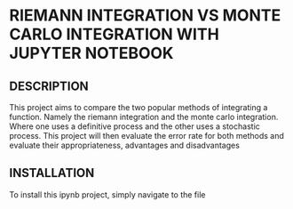 # RIEMANN INTEGRATION VS MONTE CARLO INTEGRATION WITH JUPYTER NOTEBOOK

## DESCRIPTION
This project aims to compare the two popular methods of integrating a function.
Namely the riemann integration and the monte carlo integration. Where one uses a 
definitive process and the other uses a stochastic process. This project will then
evaluate the error rate for both methods and evaluate their appropriateness, advantages
and disadvantages

## INSTALLATION
To install this ipynb project, simply navigate to the file 
